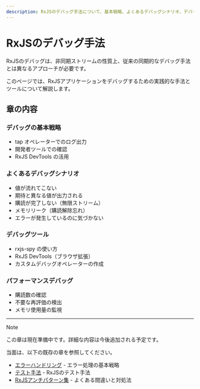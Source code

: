 ```yaml
---
description: RxJSのデバッグ手法について、基本戦略、よくあるデバッグシナリオ、デバッグツール、パフォーマンスデバッグの観点から解説します。
---
```


# RxJSのデバッグ手法

RxJSのデバッグは、非同期ストリームの性質上、従来の同期的なデバッグ手法とは異なるアプローチが必要です。

このページでは、RxJSアプリケーションをデバッグするための実践的な手法とツールについて解説します。

## 章の内容

### デバッグの基本戦略
- tap オペレーターでのログ出力
- 開発者ツールでの確認
- RxJS DevTools の活用

### よくあるデバッグシナリオ
- 値が流れてこない
- 期待と異なる値が出力される
- 購読が完了しない（無限ストリーム）
- メモリリーク（購読解除忘れ）
- エラーが発生しているのに気づかない

### デバッグツール
- rxjs-spy の使い方
- RxJS DevTools（ブラウザ拡張）
- カスタムデバッグオペレーターの作成

### パフォーマンスデバッグ
- 購読数の確認
- 不要な再評価の検出
- メモリ使用量の監視

---

> [!NOTE]
> この章は現在準備中です。詳細な内容は今後追加される予定です。

当面は、以下の既存の章を参照してください。
- [エラーハンドリング](/guide/error-handling/strategies) - エラー処理の基本戦略
- [テスト手法](/guide/testing/unit-tests) - RxJSのテスト手法
- [RxJSアンチパターン集](/guide/anti-patterns/) - よくある間違いと対処法
